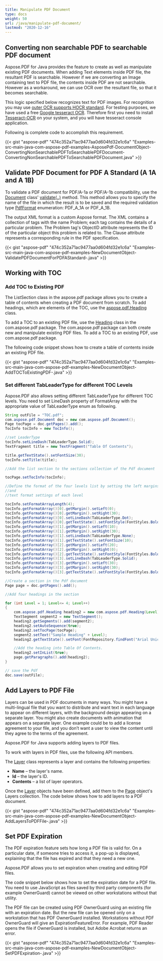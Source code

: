 ```yaml
---
title: Manipulate PDF Document
type: docs
weight: 50
url: /java/manipulate-pdf-document/
lastmod: "2020-12-16"
---
```


## Converting non searchable PDF to searchable PDF document

Aspose.PDF for Java provides the feature to create as well as manipulate existing PDF documents. When adding Text elements inside PDF file, the resultant PDF is searchable. However if we are converting an Image containing text to PDF file, the contents inside PDF are not searchable. However as a workaround, we can use OCR over the resultant file, so that it becomes searchable.

This logic specified below recognizes text for PDF images. For recognition you may use [outer OCR supports HOCR standard](http://en.wikipedia.org/wiki/HOCR). For testing purposes, we have used a free [Google tesseract OCR](http://en.wikipedia.org/wiki/Tesseract_%28software%29). Therefore first you need to install [Tesseract-OCR](https://github.com/tesseract-ocr) on your system, and you will have tesseract console application.

Following is complete code to accomplish this requirement.

{{< gist "aspose-pdf" "474c352a71ac9477aa0d604fd32e1c6a" "Examples-src-main-java-com-aspose-pdf-examples-AsposePdf-DocumentObject-ConvertingNonSearchablePDFToSearchablePDFDocument-ConvertingNonSearchablePDFToSearchablePDFDocument.java" >}}

## Validate PDF Document for PDF A Standard (A 1A and A 1B)

To validate a PDF document for PDF/A-1a or PDF/A-1b compatibility, use the [Document](https://apireference.aspose.com/java/pdf/com.aspose.pdf/Document) class' [validate(..)](https://apireference.aspose.com/java/pdf/com.aspose.pdf/Document#validate-java.io.OutputStream-int-) method. This method allows you to specify the name of the file in which the result is to be saved and the required validation type [PdfFormat](https://apireference.aspose.com/java/pdf/com.aspose.pdf/PdfFormat) enumeration: PDF_A_1A or PDF_A_1B.

The output XML format is a custom Aspose format. The XML contains a collection of tags with the name Problem; each tag contains the details of a particular problem. The Problem tag's ObjectID attribute represents the ID of the particular object this problem is related to. The Clause attribute represents a corresponding rule in the PDF specification.

{{< gist "aspose-pdf" "474c352a71ac9477aa0d604fd32e1c6a" "Examples-src-main-java-com-aspose-pdf-examples-NewDocumentObject-ValidatePDFDocumentForPDFAStandard-.java" >}}

## Working with TOC

### Add TOC to Existing PDF

The ListSection class in the aspose.pdf package allows you to create a table of contents when creating a PDF document from scratch. To add headings, which are elements of the TOC, use the [aspose.pdf.Heading](https://apireference.aspose.com/java/pdf/com.aspose.pdf/Heading) class.

To add a TOC to an existing PDF file, use the [Heading](https://apireference.aspose.com/java/pdf/com.aspose.pdf/Heading) class in the com.aspose.pdf package. The com.aspose.pdf package can both create new and manipulate existing PDF files. To add a TOC to an existing PDF, use com.aspose.pdf package.

The following code snippet shows how to create a table of contents inside an existing PDF file.

{{< gist "aspose-pdf" "474c352a71ac9477aa0d604fd32e1c6a" "Examples-src-main-java-com-aspose-pdf-examples-NewDocumentObject-AddTOCToExistingPDF-.java" >}}

### Set different TabLeaderType for different TOC Levels

Aspose.PDF also allows setting different TabLeaderType for different TOC levels. You need to set LineDash property of FormatArray with the appropriate value of TabLeaderType enum as following.

```java
String outFile = "TOC.pdf";
com.aspose.pdf.Document doc = new com.aspose.pdf.Document();
Page tocPage = doc.getPages().add();
TocInfo tocInfo = new TocInfo();

//set LeaderType
tocInfo.setLineDash(TabLeaderType.Solid);
TextFragment title = new TextFragment("Table Of Contents");

title.getTextState().setFontSize(30);
tocInfo.setTitle(title);

//Add the list section to the sections collection of the Pdf document

tocPage.setTocInfo(tocInfo);

//Define the format of the four levels list by setting the left margins
//and
//text format settings of each level

tocInfo.setFormatArrayLength(4);
tocInfo.getFormatArray()[0].getMargin().setLeft(0);
tocInfo.getFormatArray()[0].getMargin().setRight(30);
tocInfo.getFormatArray()[0].setLineDash(TabLeaderType.Dot);
tocInfo.getFormatArray()[0].getTextState().setFontStyle(FontStyles.Bold|FontStyles.Italic);
tocInfo.getFormatArray()[1].getMargin().setLeft(10);
tocInfo.getFormatArray()[1].getMargin().setRight(30);
tocInfo.getFormatArray()[1].setLineDash(TabLeaderType.None);
tocInfo.getFormatArray()[1].getTextState().setFontSize(10);
tocInfo.getFormatArray()[2].getMargin().setLeft(20);
tocInfo.getFormatArray()[2].getMargin().setRight(0);
tocInfo.getFormatArray()[2].getTextState().setFontStyle(FontStyles.Bold);
tocInfo.getFormatArray()[3].setLineDash(TabLeaderType.Solid);
tocInfo.getFormatArray()[3].getMargin().setLeft(30);
tocInfo.getFormatArray()[3].getMargin().setRight(30);
tocInfo.getFormatArray()[3].getTextState().setFontStyle(FontStyles.Bold);

//Create a section in the Pdf document
Page page = doc.getPages().add();

//Add four headings in the section

for (int Level = 1; Level<= 4; Level++)
{
    com.aspose.pdf.Heading heading2 = new com.aspose.pdf.Heading(Level);
    TextSegment segment2 = new TextSegment();
    heading2.getSegments().add(segment2);
    heading2.setAutoSequence(true);
    heading2.setTocPage(tocPage);
    segment2.setText("Sample Heading" + Level);
    heading2.getTextState().setFont(FontRepository.findFont("Arial UnicodeMS"));

    //Add the heading into Table Of Contents.
    heading2.setInList(true);
    page.getParagraphs().add(heading2);
}

// save the Pdf
doc.save(outFile);
```

## Add Layers to PDF File

Layers can be used in PDF documents in many ways. You might have a multi-lingual file that you want to distribute and want text in each language to appear on different layers, with the background design appearing on a separate layer. You might also create documents with animation that appears on a separate layer. One example could be to add a license agreement to your file, and you don’t want a user to view the content until they agree to the terms of the agreement.

Aspose.PDF for Java supports adding layers to PDF files.

To work with layers in PDF files, use the following API members.

The [Layer](https://apireference.aspose.com/java/pdf/com.aspose.pdf/Layer) class represents a layer and contains the following properties:

- **Name** – the layer's name.
- **Id** – the layer's ID.
- **Contents** – a list of layer operators.

Once the [Layer](https://apireference.aspose.com/java/pdf/com.aspose.pdf/Layer) objects have been defined, add them to the [Page](https://apireference.aspose.com/java/pdf/com.aspose.pdf/Page) object's Layers collection. The code below shows how to add layers to a PDF document.

{{< gist "aspose-pdf" "474c352a71ac9477aa0d604fd32e1c6a" "Examples-src-main-java-com-aspose-pdf-examples-NewDocumentObject-AddLayersToPDFFile-.java" >}}

## Set PDF Expiration

The PDF expiration feature sets how long a PDF file is valid for. On a particular date, if someone tries to access it, a pop-up is displayed, explaining that the file has expired and that they need a new one.

Aspose.PDF allows you to set expiration when creating and editing PDF files.

The code snippet below shows how to set the expiration date for a PDF file. You need to use JavaScript as files saved by third party components (for example OwnerGuard) cannot be viewed on other workstations without that utility.

The PDF file can be created using PDF OwnerGuard using an existing file with an expiration date. But the new file can be opened only on a workstation that has PDF OwnerGuard installed. Workstations without PDF OwnerGuard will give an ExpirationFeatureError. For example, PDF Reader opens the file if OwnerGuard is installed, but Adobe Acrobat returns an error.

{{< gist "aspose-pdf" "474c352a71ac9477aa0d604fd32e1c6a" "Examples-src-main-java-com-aspose-pdf-examples-NewDocumentObject-SetPDFExpiration-.java" >}}
